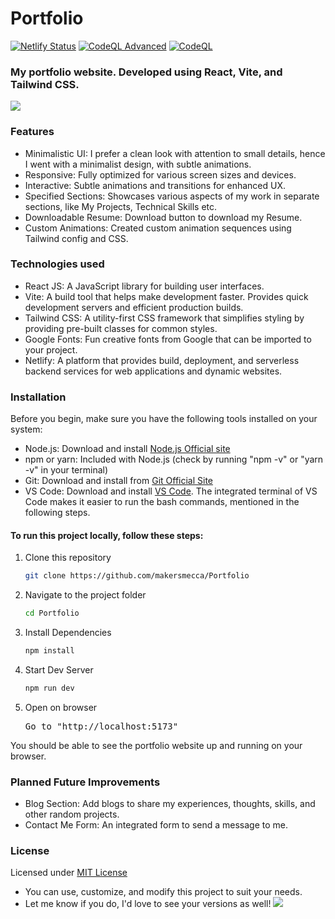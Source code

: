 # Portfolio
[![Netlify Status](https://api.netlify.com/api/v1/badges/9c78e292-0d53-4cbd-a9ab-fb5afdea7139/deploy-status?branch=main)](https://app.netlify.com/sites/ayudh/deploys)
[![CodeQL Advanced](https://github.com/makersmecca/Portfolio/actions/workflows/codeql.yml/badge.svg)](https://github.com/makersmecca/Portfolio/actions/workflows/codeql.yml)
[![CodeQL](https://github.com/makersmecca/Portfolio/actions/workflows/github-code-scanning/codeql/badge.svg)](https://github.com/makersmecca/Portfolio/actions/workflows/github-code-scanning/codeql)

### My portfolio website. Developed using React, Vite, and Tailwind CSS.

![](https://raw.githubusercontent.com/makersmecca/Portfolio/refs/heads/main/Portfolio%20Poster.png)

### Features
- Minimalistic UI: I prefer a clean look with attention to small details, hence I went with a minimalist design, with subtle animations.
- Responsive: Fully optimized for various screen sizes and devices.
- Interactive: Subtle animations and transitions for enhanced UX.
- Specified Sections: Showcases various aspects of my work in separate sections, like My Projects, Technical Skills etc.
- Downloadable Resume: Download button to download my Resume.
- Custom Animations: Created custom animation sequences using Tailwind config and CSS.

### Technologies used
- React JS: A JavaScript library for building user interfaces.
- Vite: A build tool that helps make development faster. Provides quick development servers and efficient production builds.
- Tailwind CSS: A utility-first CSS framework that simplifies styling by providing pre-built classes for common styles.
- Google Fonts: Fun creative fonts from Google that can be imported to your project.
- Netlify: A platform that provides build, deployment, and serverless backend services for web applications and dynamic websites.

### Installation
Before you begin, make sure you have the following tools installed on your system:
- Node.js: Download and install [Node.js Official site](https://nodejs.org/en/download/package-manager)
- npm or yarn: Included with Node.js (check by running "npm -v" or "yarn -v" in your terminal)
- Git: Download and install from [Git Official Site](https://git-scm.com/downloads)
- VS Code: Download and install [VS Code](https://code.visualstudio.com/download). The integrated terminal of VS Code makes it easier to run the bash commands, mentioned in the following steps.

#### To run this project locally, follow these steps:
<ol>
  <li>Clone this repository</li> 
  
  ```bash
git clone https://github.com/makersmecca/Portfolio
  ```
  <li>Navigate to the project folder</li>

```bash
cd Portfolio
```

  <li>Install Dependencies</li>

```bash
npm install
```

  <li>Start Dev Server</li>

```bash
npm run dev
```

  <li>Open on browser</li><pre>Go to "http://localhost:5173"</pre>
</ol>
You should be able to see the portfolio website up and running on your browser.

### Planned Future Improvements
- Blog Section: Add blogs to share my experiences, thoughts, skills, and other random projects.
- Contact Me Form: An integrated form to send a message to me.

### License
Licensed under [MIT License](https://github.com/makersmecca/Portfolio/blob/main/LICENSE)
- You can use, customize, and modify this project to suit your needs.
- Let me know if you do, I'd love to see your versions as well!
![](https://raw.githubusercontent.com/catppuccin/catppuccin/main/assets/footers/gray0_ctp_on_line.svg?sanitize=true)
